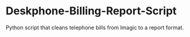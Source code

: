 # Deskphone-Billing-Report-Script
Python script that cleans telephone bills from Imagic to a report format.
